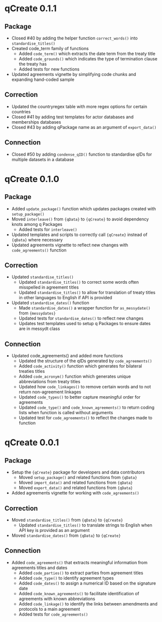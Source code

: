 # qCreate 0.1.1

## Package
* Closed #40 by adding the helper function `correct_words()` into `standardise_titles()`
* Created code_term family of functions
  * Added `code_term()` which extracts the date term from the treaty title
  * Added `code_grounds()` which indicates the type of termination clause the treaty has
  * Added tests for new functions
* Updated agreements vignette by simplifying code chunks and expanding hand-coded sample

## Correction
* Updated the countryregex table with more regex options for certain countries
* Closed #41 by adding test templates for actor databases and memberships databases
* Closed #43 by adding qPackage name as an argument of `export_data()`

## Connection
* Closed #50 by adding `condense_qID()` function to standardise qIDs for multiple datasets in a database

# qCreate 0.1.0

## Package

* Added `update_package()` function which updates packages created with `setup_package()`
* Moved `interleave()` from `{qData}` to `{qCreate}` to avoid dependency knots among q Packages
  * Added tests for `interleave()`
* Updated templates and scripts to correctly call `{qCreate}` instead of `{qData}` where necessary
* Updated agreements vignette to reflect new changes with `code_agreements()` function

## Correction

* Updated `standardise_titles()` 
  * Updated `standardise_titles()` to correct some words often misspelled in agreement titles
  * Updated `standardise_titles()` to allow for translation of treaty titles in other languages to English if API is provided
* Updated `standardise_dates()` function
  * Made `standardise_dates()` a wrapper function for `as_messydate()` from `{messydates}`
  * Updated tests for `standardise_dates()` to reflect new changes
  * Updates test templates used to setup q Packages to ensure dates are in messydt class

## Connection

* Updated code_agreements() and added more functions
  * Updated the structure of the qIDs generated by `code_agreements()`
  * Added `code_activity()` function which generates for bilateral treaties titles
  * Added `code_acronym()` function which generates unique abbreviations from treaty titles
  * Updated how `code_linkages()` to remove certain words and to not return non-agreement linkages 
  * Updated `code_types()` to better capture meaningful order for agreements
  * Updated `code_type()` and `code_known_agreements()`  to return coding lists when function is called without arguments
  * Updated test for `code_agreements()` to reflect the changes made to function

# qCreate 0.0.1

## Package

* Setup the `{qCreate}`  package for developers and data contributors 
  * Moved `setup_package()` and related functions from `{qData}`
  * Moved `import_data()` and related functions from `{qData}`
  * Moved `export_data()` and related functions from `{qData}`
* Added agreements vignette for working with `code_agreements()`

## Correction

* Moved `standardise_titles()` from `{qData}` to `{qCreate}` 
  * Updated `standardise_titles()` to translate strings to English when API key is provided as an argument
* Moved `standardise_dates()` from `{qData}` to `{qCreate}`

## Connection

* Added `code_agreements()` that extracts meaningful information from agreements titles and dates
  * Added `code_parties()` to extract parties from agreement titles
  * Added `code_type()` to identify agreement types
  * Added `code_dates()` to assign a numerical ID based on the signature date
  * Added `code_known_agreements()` to facilitate identification of agreements with known abbreviations
  * Added `code_linkage()` to identify the links between amendments and protocols to a main agreement
  * Added tests for `code_agreements()` 
